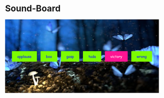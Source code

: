 # Sound-Board

![alt-text](https://github.com/prashant3110/Sound-Board/blob/b6cbc5ced95884e3ae765e6cdff36e6302eb9ac4/UI.png)
